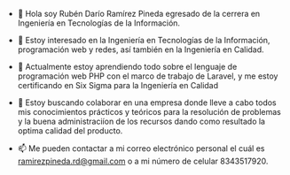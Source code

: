 - 👋 Hola soy Rubén Darío Ramírez Pineda egresado de la cerrera en Ingeniería en Tecnologías de la Información.

- 👀 Estoy interesado en la Ingeniería en Tecnologías de la Información, programación web y redes, así también en la Ingeniería en Calidad.

- 🌱 Actualmente estoy aprendiendo todo sobre el lenguaje de programación web PHP con el marco de trabajo de Laravel, y me estoy certificando 
   en Six Sigma para la Ingeniería en Calidad
   
- 💞️ Estoy buscando colaborar en una empresa donde lleve a cabo todos mis conocimientos prácticos y teóricos para la resolución de problemas y la buena administraciíon de los        recursos dando como resultado la optima calidad del producto.  

- 📫 Me pueden contactar a mi correo electrónico personal el cuál es ramirezpineda.rd@gmail.com o a mi número de celular 8343517920.

<!---
ramirezpineda-rd/ramirezpineda-rd is a ✨ special ✨ repository because its `README.md` (this file) appears on your GitHub profile.
You can click the Preview link to take a look at your changes.
--->
